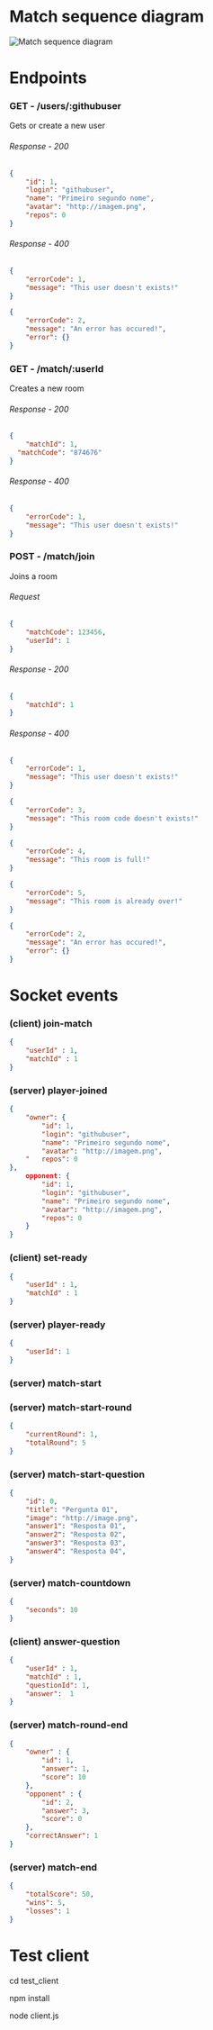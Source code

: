 # Match sequence diagram
![Match sequence diagram](https://raw.githubusercontent.com/erickcouto/devquiz/master/backend/SequenceDiagram.png)

# Endpoints
### GET - /users/:githubuser
Gets or create a new user
###### Response - 200
```json
{
	"id": 1,
	"login": "githubuser",
	"name": "Primeiro segundo nome",
	"avatar": "http://imagem.png",
	"repos": 0
}
```
###### Response - 400
```json
{
	"errorCode": 1,
	"message": "This user doesn't exists!"
}
```
```json
{
	"errorCode": 2,
	"message": "An error has occured!",
	"error": {}
}
```

### GET - /match/:userId
Creates a new room
###### Response - 200
```json
{
	"matchId": 1,
  "matchCode": "874676"
}
```

###### Response - 400
```json
{
	"errorCode": 1,
	"message": "This user doesn't exists!"
}
```

### POST - /match/join
Joins a room
###### Request
```json
{
	"matchCode": 123456,
	"userId": 1
}
```
###### Response - 200
```json
{
	"matchId": 1
}
```

###### Response - 400
```json
{
	"errorCode": 1,
	"message": "This user doesn't exists!"
}
```
```json
{
	"errorCode": 3,
	"message": "This room code doesn't exists!"
}
```
```json
{
	"errorCode": 4,
	"message": "This room is full!"
}
```

```json
{
	"errorCode": 5,
	"message": "This room is already over!"
}
```
```json
{
	"errorCode": 2,
	"message": "An error has occured!",
	"error": {}
}
```

# Socket events

### (client) join-match
```json
{
	"userId" : 1,
	"matchId" : 1
}
```

### (server) player-joined
```json
{
	"owner": {
		"id": 1,
		"login": "githubuser",
		"name": "Primeiro segundo nome",
		"avatar": "http://imagem.png",
	"	repos": 0
},
	opponent: {
		"id": 1,
		"login": "githubuser",
		"name": "Primeiro segundo nome",
		"avatar": "http://imagem.png",
		"repos": 0
	}
}
```

### (client) set-ready
```json
{
	"userId" : 1,
	"matchId" : 1
}
```

### (server) player-ready
```json
{
	"userId": 1
}
```

### (server) match-start

### (server) match-start-round
```json
{
	"currentRound": 1,
	"totalRound": 5
}
```

### (server) match-start-question
```json
{
	"id": 0,
	"title": "Pergunta 01",
	"image": "http://image.png",
	"answer1": "Resposta 01",
	"answer2": "Resposta 02",
	"answer3": "Resposta 03",
	"answer4": "Resposta 04",
}
```

### (server) match-countdown
```json
{
	"seconds": 10
}
```

### (client) answer-question
```json
{
	"userId" : 1,
	"matchId" : 1,
	"questionId": 1,
	"answer":  1
}
```

### (server) match-round-end
```json
{
	"owner" : {
		"id": 1,
		"answer": 1,
		"score": 10
	},
	"opponent" : {
		"id": 2,
		"answer": 3,
		"score": 0
	},
	"correctAnswer": 1
}
```

### (server) match-end
```json
{
	"totalScore": 50,
	"wins": 5,
	"losses": 1
}
```

# Test client 

cd test_client

npm install

node client.js
